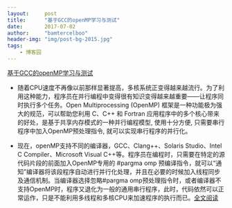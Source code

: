 ```yaml
---
layout:     post
title:      "基于GCC的openMP学习与测试"
date:       2017-07-02
author:     "bamtercelboo"
header-img: "img/post-bg-2015.jpg"
tags:
    - 博客园
---
```


> <div>
  <a href="http://www.cnblogs.com/bamtercelboo/p/7107009.html">基于GCC的openMP学习与测试</a></div>
<div>

- 随着CPU速度不再像以前那样显著提高，多核系统正变得越来越流行。为了利用这种能力，程序员在并行编程中变得很有知识变得越来越重要——让程序同时执行多个任务。Open Multiprocessing (OpenMP) 框架是一种功能极为强大的规范，可以帮助您利用 C、C++ 和 Fortran 应用程序中的多个核心带来的好处，是基于共享内存模式的一种并行编程模型, 使用十分方便, 只需要串行程序中加入OpenMP预处理指令, 就可以实现串行程序的并行化。
  

- 现在，openMP支持不同的编译器，GCC、Clang++、Solaris Studio、Intel C Compiler、Microsoft Visual C++等。程序员在编程时，只需要在特定的源代码片段的前面加入OpenMP专用的 #pargma omp 预编译指令，就可以“通知”编译器将该段程序自动进行并行化处理，并且在必要的时候加入线程同步及通信机制。当编译器选择忽略#pargma omp预处理指令时，或者编译器不支持OpenMP时，程序又退化为一般的通用串行程序，此时，代码依然可以正常运作，只是不能利用多线程和多核CPU来加速程序的执行而已。<a href="http://www.cnblogs.com/bamtercelboo/p/7107009.html">全文阅读</a>
<div>


